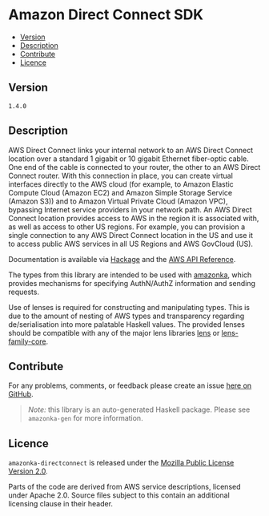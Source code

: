 # Amazon Direct Connect SDK

* [Version](#version)
* [Description](#description)
* [Contribute](#contribute)
* [Licence](#licence)


## Version

`1.4.0`


## Description

AWS Direct Connect links your internal network to an AWS Direct Connect
location over a standard 1 gigabit or 10 gigabit Ethernet fiber-optic
cable. One end of the cable is connected to your router, the other to an
AWS Direct Connect router. With this connection in place, you can create
virtual interfaces directly to the AWS cloud (for example, to Amazon
Elastic Compute Cloud (Amazon EC2) and Amazon Simple Storage Service
(Amazon S3)) and to Amazon Virtual Private Cloud (Amazon VPC), bypassing
Internet service providers in your network path. An AWS Direct Connect
location provides access to AWS in the region it is associated with, as
well as access to other US regions. For example, you can provision a
single connection to any AWS Direct Connect location in the US and use
it to access public AWS services in all US Regions and AWS GovCloud
(US).

Documentation is available via [Hackage](http://hackage.haskell.org/package/amazonka-directconnect)
and the [AWS API Reference](https://aws.amazon.com/documentation/).

The types from this library are intended to be used with [amazonka](http://hackage.haskell.org/package/amazonka),
which provides mechanisms for specifying AuthN/AuthZ information and sending requests.

Use of lenses is required for constructing and manipulating types.
This is due to the amount of nesting of AWS types and transparency regarding
de/serialisation into more palatable Haskell values.
The provided lenses should be compatible with any of the major lens libraries
[lens](http://hackage.haskell.org/package/lens) or [lens-family-core](http://hackage.haskell.org/package/lens-family-core).

## Contribute

For any problems, comments, or feedback please create an issue [here on GitHub](https://github.com/brendanhay/amazonka/issues).

> _Note:_ this library is an auto-generated Haskell package. Please see `amazonka-gen` for more information.


## Licence

`amazonka-directconnect` is released under the [Mozilla Public License Version 2.0](http://www.mozilla.org/MPL/).

Parts of the code are derived from AWS service descriptions, licensed under Apache 2.0.
Source files subject to this contain an additional licensing clause in their header.
